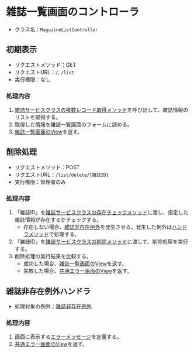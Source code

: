 # 雑誌一覧画面のコントローラ
- クラス名：`MagazineListController`

## 初期表示
- リクエストメソッド：GET
- リクエストURL：`/`, `/list`
- 実行権限：なし

### 処理内容
1. [雑誌サービスクラスの複数レコード取得メソッド](service-magazine.md#複数レコード取得メソッド)を呼び出して、雑誌情報のリストを取得する。
1. 取得した情報を雑誌一覧画面のフォームに詰める。
1. [雑誌一覧画面のView](screen-magazinelist.md#View名)を返す。

## 削除処理
- リクエストメソッド：POST
- リクエストURL：`/list/delete/{雑誌ID}`
- 実行権限：管理者のみ

### 処理内容
1. 「雑誌ID」を[雑誌サービスクラスの存在チェックメソッド](service-magazine.md#存在チェックメソッド（雑誌ID）)に渡し、指定した雑誌情報が存在するかチェックする。
    - 存在しない場合、[雑誌非存在例外](exception.md#雑誌非存在例外)を発生させる。発生した例外は[ハンドラメソッド](controller-magazinelist.md#雑誌非存在例外ハンドラ)で処理する。
1. 「雑誌ID」を[雑誌サービスクラスの削除メソッド](service-magazine.md#削除メソッド)に渡して、削除処理を実行する。
1. 削除処理の実行結果を比較する。
    - 成功した場合、[雑誌一覧画面のView](screen-magazinelist.md#View名)を返す。
    - 失敗した場合、[共通エラー画面のView]()を返す。

## 雑誌非存在例外ハンドラ
- 処理対象の例外：[雑誌非存在例外](exception.md#雑誌非存在例外)

### 処理内容
1. 画面に表示する[エラーメッセージ](exception.md#雑誌非存在例外)を定義する。
1. [共通エラー画面のView]()を返す。
